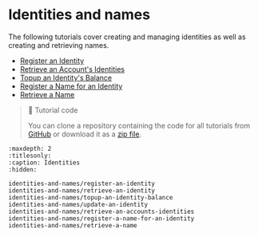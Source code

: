 # Identities and names

The following tutorials cover creating and managing identities as well as creating and retrieving names.

- [Register an Identity](../tutorials/identities-and-names/register-an-identity.md) 
- [Retrieve an Account's Identities](../tutorials/identities-and-names/retrieve-an-accounts-identities.md) 
- [Topup an Identity's Balance](../tutorials/identities-and-names/topup-an-identity-balance.md) 
- [Register a Name for an Identity](../tutorials/identities-and-names/register-a-name-for-an-identity.md) 
- [Retrieve a Name](../tutorials/identities-and-names/retrieve-a-name.md)

> 📘 Tutorial code
>
> You can clone a repository containing the code for all tutorials from <a href="https://github.com/dashevo/platform-readme-tutorials#readme" target="_blank">GitHub</a> or download it as a [zip file](https://github.com/dashevo/platform-readme-tutorials/archive/refs/heads/main.zip).

```{toctree}
:maxdepth: 2
:titlesonly:
:caption: Identities 
:hidden:

identities-and-names/register-an-identity
identities-and-names/retrieve-an-identity
identities-and-names/topup-an-identity-balance
identities-and-names/update-an-identity
identities-and-names/retrieve-an-accounts-identities
identities-and-names/register-a-name-for-an-identity
identities-and-names/retrieve-a-name
```
